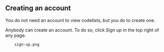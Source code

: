 ## Creating an account

You do not need an account to view codelists, but you do to create one.

Anybody can create an account.
To do so, click *Sign up* in the top right of any page.

        sign-up.png
